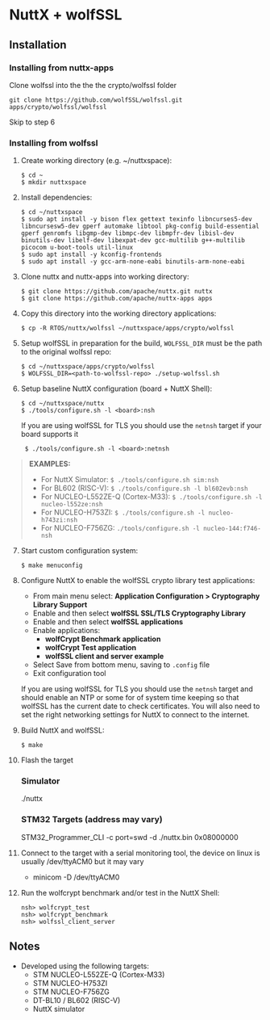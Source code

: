 # NuttX + wolfSSL

## Installation

### Installing from nuttx-apps

Clone wolfssl into the the the crypto/wolfssl folder

```
git clone https://github.com/wolfSSL/wolfssl.git apps/crypto/wolfssl/wolfssl
```

Skip to step 6

### Installing from wolfssl

1) Create working directory (e.g. ~/nuttxspace):
    ```
    $ cd ~
    $ mkdir nuttxspace
    ```
2) Install dependencies:
    ```
    $ cd ~/nuttxspace
    $ sudo apt install -y bison flex gettext texinfo libncurses5-dev libncursesw5-dev gperf automake libtool pkg-config build-essential gperf genromfs libgmp-dev libmpc-dev libmpfr-dev libisl-dev binutils-dev libelf-dev libexpat-dev gcc-multilib g++-multilib picocom u-boot-tools util-linux
    $ sudo apt install -y kconfig-frontends
    $ sudo apt install -y gcc-arm-none-eabi binutils-arm-none-eabi
    ```
3) Clone nuttx and nuttx-apps into working directory:
    ```
    $ git clone https://github.com/apache/nuttx.git nuttx
    $ git clone https://github.com/apache/nuttx-apps apps
    ```
4) Copy this directory into the working directory applications:
    ```
    $ cp -R RTOS/nuttx/wolfssl ~/nuttxspace/apps/crypto/wolfssl
    ```
5) Setup wolfSSL in preparation for the build, `WOLFSSL_DIR` must be the path to the original wolfssl repo:
    ```
    $ cd ~/nuttxspace/apps/crypto/wolfssl
    $ WOLFSSL_DIR=<path-to-wolfssl-repo> ./setup-wolfssl.sh
    ```
6) Setup baseline NuttX configuration (board + NuttX Shell):
    ```
    $ cd ~/nuttxspace/nuttx
    $ ./tools/configure.sh -l <board>:nsh
    ```
   If you are using wolfSSL for TLS you should use the `netnsh` target if your board supports it
   ```
    $ ./tools/configure.sh -l <board>:netnsh
   ```
> **EXAMPLES:**
>   - For NuttX Simulator: `$ ./tools/configure.sh sim:nsh`
>   - For BL602 (RISC-V): `$ ./tools/configure.sh -l bl602evb:nsh`
>   - For NUCLEO-L552ZE-Q (Cortex-M33): `$ ./tools/configure.sh -l nucleo-l552ze:nsh`
>   - For NUCLEO-H753ZI: `$ ./tools/configure.sh -l nucleo-h743zi:nsh`
>   - For NUCLEO-F756ZG: `./tools/configure.sh -l nucleo-144:f746-nsh`

7) Start custom configuration system:
    ```
    $ make menuconfig
    ```
8) Configure NuttX to enable the wolfSSL crypto library test applications:
    - From main menu select: **Application Configuration > Cryptography Library Support**
    - Enable and then select **wolfSSL SSL/TLS Cryptography Library**
    - Enable and then select **wolfSSL applications**
    - Enable applications:
        - **wolfCrypt Benchmark application**
        - **wolfCrypt Test application**
        - **wolfSSL client and server example**
    - Select Save from bottom menu, saving to `.config` file
    - Exit configuration tool

    If you are using wolfSSL for TLS you should use the `netnsh` target and should enable an NTP or some for of system time keeping so that wolfSSL has the current date to check certificates. You will also need to set the right networking settings for NuttX to connect to the internet.
9) Build NuttX and wolfSSL:
    ```
    $ make
    ```
10) Flash the target
    ### Simulator
      ./nuttx
    ### STM32 Targets (address may vary)
      STM32_Programmer_CLI -c port=swd -d ./nuttx.bin 0x08000000
11) Connect to the target with a serial monitoring tool, the device on linux is usually /dev/ttyACM0 but it may vary
    - minicom -D /dev/ttyACM0
12) Run the wolfcrypt benchmark and/or test in the NuttX Shell:
    ```
    nsh> wolfcrypt_test
    nsh> wolfcrypt_benchmark
    nsh> wolfssl_client_server
    ```
## Notes
- Developed using the following targets:
    - STM NUCLEO-L552ZE-Q (Cortex-M33)
    - STM NUCLEO-H753ZI
    - STM NUCLEO-F756ZG
    - DT-BL10 / BL602 (RISC-V)
    - NuttX simulator
